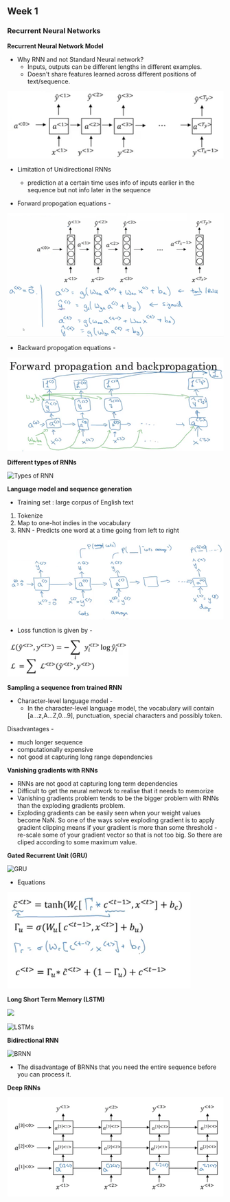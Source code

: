 ## Week 1

### Recurrent Neural Networks

**Recurrent Neural Network Model**

- Why RNN and not Standard Neural network?
    - Inputs, outputs can be different lengths in different examples.
    - Doesn't share features learned across different positions of text/sequence.

![Image](https://github.com/amanchadha/coursera-deep-learning-specialization/raw/master/C5%20-%20Sequence%20Models/Notes/Images/15.png)

- Limitation of Unidirectional RNNs
   - prediction at a certain time uses info of inputs earlier in the sequence but not info later in the sequence

- Forward propogation equations -

![Forward Prop](https://github.com/amanchadha/coursera-deep-learning-specialization/raw/master/C5%20-%20Sequence%20Models/Notes/Images/04.png)

- Backward propogation equations -

![Backward prop](https://github.com/amanchadha/coursera-deep-learning-specialization/raw/master/C5%20-%20Sequence%20Models/Notes/Images/08.png)

**Different types of RNNs**

![Types of RNN](https://i.stack.imgur.com/6VAOt.jpg)

**Language model and sequence generation**

- Training set : large corpus of English text
1. Tokenize
2. Map to one-hot indies in the vocabulary
3. RNN - Predicts one word at a time going from left to right

![RNN](https://github.com/amanchadha/coursera-deep-learning-specialization/raw/master/C5%20-%20Sequence%20Models/Notes/Images/13.png)

- Loss function is given by -

![Loss function](https://github.com/amanchadha/coursera-deep-learning-specialization/raw/master/C5%20-%20Sequence%20Models/Notes/Images/14.png)

**Sampling a sequence from trained RNN**

- Character-level language model -
    - In the character-level language model, the vocabulary will contain [a...z,A...Z,0...9], punctuation, special characters and possibly token.

Disadvantages - 
   - much longer sequence
   - computationally expensive
   - not good at capturing long range dependencies

**Vanishing gradients with RNNs**

- RNNs are not good at capturing long term dependencies 
- Difficult to get the neural network to realise that it needs to memorize
- Vanishing gradients problem tends to be the bigger problem with RNNs than the exploding gradients problem.
- Exploding gradients can be easily seen when your weight values become NaN. So one of the ways solve exploding gradient is to apply gradient clipping means if your gradient is more than some threshold - re-scale some of your gradient vector so that is not too big. So there are cliped according to some maximum value.

**Gated Recurrent Unit (GRU)**

![GRU](https://miro.medium.com/v2/resize:fit:723/1*O8k5NP_FF3zKCwDZUYoiaA.png)

- Equations

![GRU equation](https://github.com/amanchadha/coursera-deep-learning-specialization/raw/master/C5%20-%20Sequence%20Models/Notes/Images/20.png)

**Long Short Term Memory (LSTM)**

![](https://franklinwu19.github.io/2018/08/27/rnn-lstm/rnn1.png)

![LSTMs](https://franklinwu19.github.io/2018/08/27/rnn-lstm/LSTM.png)

**Bidirectional RNN**

![BRNN](https://miro.medium.com/v2/resize:fit:1100/format:webp/1*6QnPUSv_t9BY9Fv8_aLb-Q.png)

- The disadvantage of BRNNs that you need the entire sequence before you can process it.

**Deep RNNs**

![Deep RNNs](https://github.com/amanchadha/coursera-deep-learning-specialization/raw/master/C5%20-%20Sequence%20Models/Notes/Images/25.png)